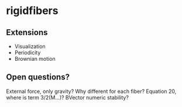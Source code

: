 rigidfibers
===========

Extensions
----------
- Visualization
- Periodicity
- Brownian motion

Open questions?
---------------

External force, only gravity? Why different for each fiber?
Equation 20, where is term 3/2(M...)?
BVector numeric stability?
